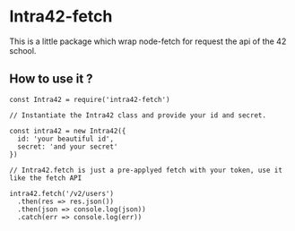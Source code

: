 # Intra42-fetch

This is a little package which wrap node-fetch for request the api of the 42 school.

## How to use it ?

```
const Intra42 = require('intra42-fetch')

// Instantiate the Intra42 class and provide your id and secret.

const intra42 = new Intra42({
  id: 'your beautiful id',
  secret: 'and your secret'
})

// Intra42.fetch is just a pre-applyed fetch with your token, use it like the fetch API

intra42.fetch('/v2/users')
  .then(res => res.json())
  .then(json => console.log(json))
  .catch(err => console.log(err))
```
